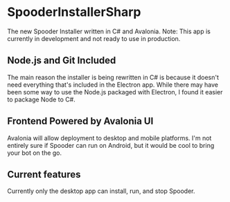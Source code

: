 # SpooderInstallerSharp
 The new Spooder Installer written in C# and Avalonia.
 Note: This app is currently in development and not ready to use in production.

 ## Node.js and Git Included
 The main reason the installer is being rewritten in C# is because it doesn't need everything that's included in the Electron app. While there may have been some way to use the Node.js packaged with Electron, I found it easier to package Node to C#.

## Frontend Powered by Avalonia UI
 Avalonia will allow deployment to desktop and mobile platforms. I'm not entirely sure if Spooder can run on Android, but it would be cool to bring your bot on the go.

## Current features
 Currently only the desktop app can install, run, and stop Spooder. 